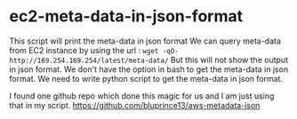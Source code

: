 # ec2-meta-data-in-json-format
This script will print the meta-data in json format
We can query meta-data from EC2 instance by using the url : ```wget -qO- http://169.254.169.254/latest/meta-data/```
But this will not show the output in json format.
We don't have the option in bash to get the meta-data in json format.
We need to write python script to get the meta-data in json format.

I found one github repo which done this magic for us and I am just using that in my script.
https://github.com/bluprince13/aws-metadata-json
